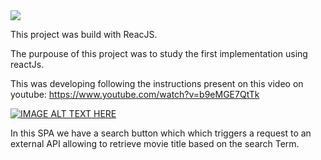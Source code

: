 <img src="readmeimages/print1.png" />

This project was build with ReacJS.

The purpouse of this project was to study the first implementation using reactJs.

This was developing following the instructions present on this video on youtube: https://www.youtube.com/watch?v=b9eMGE7QtTk

[![IMAGE ALT TEXT HERE](https://img.youtube.com/vi/b9eMGE7QtTk/0.jpg)](https://www.youtube.com/watch?v=b9eMGE7QtTk)



In this SPA we have a search button which which triggers a request to an external API allowing to retrieve movie title based on the search Term.